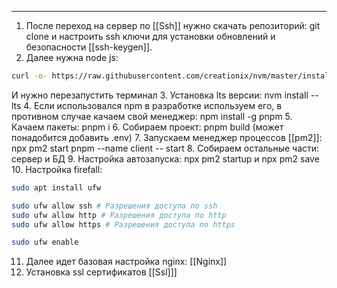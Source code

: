 
___
1. После переход на сервер по [[Ssh]] нужно скачать репозиторий: git clone и настроить ssh ключи для установки обновлений и безопасности [[ssh-keygen]].
2. Далее нужна node js: 
```ZSH
curl -o- https://raw.githubusercontent.com/creationix/nvm/master/install.sh | bash
```
И нужно перезапустить терминал
3. Установка lts версии: nvm install --lts
4. Если использовался npm в разработке используем его, в противном случае качаем свой менеджер: npm install -g pnpm
5. Качаем пакеты: pnpm i 
6. Собираем проект: pnpm build (может понадобится добавить .env)
7. Запускаем менеджер процессов [[pm2]]: npx pm2 start pnpm --name client -- start
8. Собираем остальные части: сервер и БД
9. Настройка автозапуска: npx pm2 startup и npx pm2 save
10. Настройка firefall: 
```ZSH
sudo apt install ufw

sudo ufw allow ssh # Разрешения доступа по ssh
sudo ufw allow http # Разрешения доступа по http
sudo ufw allow https # Разрешения доступа по https

sudo ufw enable
```
11. Далее идет базовая настройка nginx: [[Nginx]]
12. Установка ssl сертификатов [[Ssl]]]